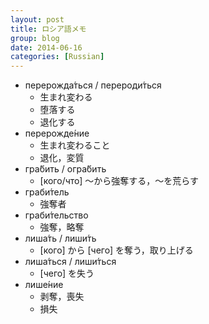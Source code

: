 ```yaml
---
layout: post
title: ロシア語メモ
group: blog
date: 2014-06-16
categories: [Russian]
---
```


* перерожда́ться / перероди́ться
	* 生まれ変わる
	* 堕落する
	* 退化する
* перерожде́ние
	* 生まれ変わること
	* 退化，変質
* гра́бить / огра́бить
	* [кого/что] ～から強奪する，～を荒らす
* граби́тель
	* 強奪者
* граби́тельство
	* 強奪，略奪
* лиша́ть / лиши́ть
	* [кого] から [чего] を奪う，取り上げる
* лиша́ться / лиши́ться
	* [чего] を失う
* лише́ние
	* 剥奪，喪失
	* 損失